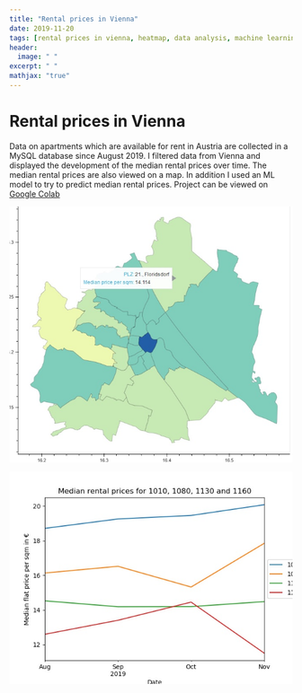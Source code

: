 ```yaml
---
title: "Rental prices in Vienna"
date: 2019-11-20
tags: [rental prices in vienna, heatmap, data analysis, machine learning]
header:
  image: " "
excerpt: " "
mathjax: "true"
---
```

# Rental prices in Vienna

Data on apartments which are available for rent in Austria are collected in a MySQL database since August 2019. I filtered data from Vienna and displayed the development of the median rental prices over time. The median rental prices are also viewed on a map. In addition I used an ML model to try to predict median rental prices. Project can be viewed on [Google Colab](https://drive.google.com/open?id=1IQlD-ijFpHuK8Mb2NvtLIaCy6Z9_YV9n)




[![Screenshot](../vienna_files/vienna-heatmap.jpg)](../vienna_files/vienna_heatmap.html)

![Median Rental Prices](../vienna_files/vienna_median_rental_prices.jpg)

[_metadata_:author]:- "Susanna Olinda Kusrini"
